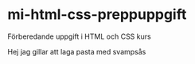 # mi-html-css-preppuppgift
Förberedande uppgift i HTML och CSS kurs

Hej jag gillar att laga pasta med svampsås
